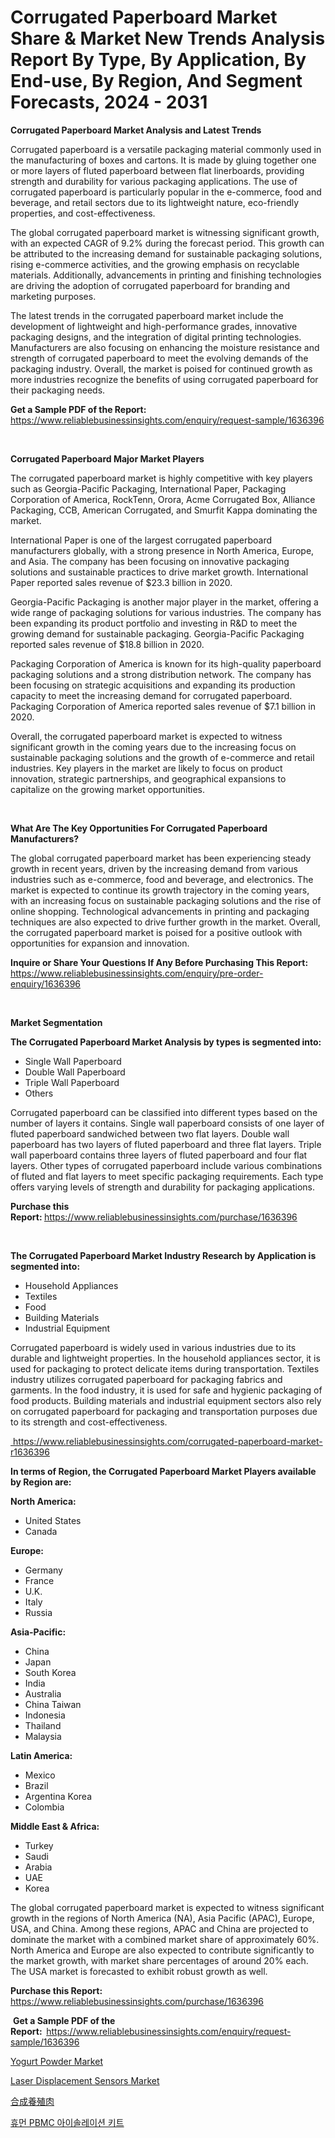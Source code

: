 <p><h1>Corrugated Paperboard Market Share & Market New Trends Analysis Report By Type, By Application, By End-use, By Region, And Segment Forecasts, 2024 - 2031</h1></p><p><strong>Corrugated Paperboard Market Analysis and Latest Trends</strong></p>
<p><p>Corrugated paperboard is a versatile packaging material commonly used in the manufacturing of boxes and cartons. It is made by gluing together one or more layers of fluted paperboard between flat linerboards, providing strength and durability for various packaging applications. The use of corrugated paperboard is particularly popular in the e-commerce, food and beverage, and retail sectors due to its lightweight nature, eco-friendly properties, and cost-effectiveness.</p><p>The global corrugated paperboard market is witnessing significant growth, with an expected CAGR of 9.2% during the forecast period. This growth can be attributed to the increasing demand for sustainable packaging solutions, rising e-commerce activities, and the growing emphasis on recyclable materials. Additionally, advancements in printing and finishing technologies are driving the adoption of corrugated paperboard for branding and marketing purposes.</p><p>The latest trends in the corrugated paperboard market include the development of lightweight and high-performance grades, innovative packaging designs, and the integration of digital printing technologies. Manufacturers are also focusing on enhancing the moisture resistance and strength of corrugated paperboard to meet the evolving demands of the packaging industry. Overall, the market is poised for continued growth as more industries recognize the benefits of using corrugated paperboard for their packaging needs.</p></p>
<p><strong>Get a Sample PDF of the Report:&nbsp;</strong> <a href="https://www.reliablebusinessinsights.com/enquiry/request-sample/1636396">https://www.reliablebusinessinsights.com/enquiry/request-sample/1636396</a></p>
<p>&nbsp;</p>
<p><strong>Corrugated Paperboard Major Market Players</strong></p>
<p><p>The corrugated paperboard market is highly competitive with key players such as Georgia-Pacific Packaging, International Paper, Packaging Corporation of America, RockTenn, Orora, Acme Corrugated Box, Alliance Packaging, CCB, American Corrugated, and Smurfit Kappa dominating the market. </p><p>International Paper is one of the largest corrugated paperboard manufacturers globally, with a strong presence in North America, Europe, and Asia. The company has been focusing on innovative packaging solutions and sustainable practices to drive market growth. International Paper reported sales revenue of $23.3 billion in 2020.</p><p>Georgia-Pacific Packaging is another major player in the market, offering a wide range of packaging solutions for various industries. The company has been expanding its product portfolio and investing in R&D to meet the growing demand for sustainable packaging. Georgia-Pacific Packaging reported sales revenue of $18.8 billion in 2020.</p><p>Packaging Corporation of America is known for its high-quality paperboard packaging solutions and a strong distribution network. The company has been focusing on strategic acquisitions and expanding its production capacity to meet the increasing demand for corrugated paperboard. Packaging Corporation of America reported sales revenue of $7.1 billion in 2020.</p><p>Overall, the corrugated paperboard market is expected to witness significant growth in the coming years due to the increasing focus on sustainable packaging solutions and the growth of e-commerce and retail industries. Key players in the market are likely to focus on product innovation, strategic partnerships, and geographical expansions to capitalize on the growing market opportunities.</p></p>
<p>&nbsp;</p>
<p><strong>What Are The Key Opportunities For Corrugated Paperboard Manufacturers?</strong></p>
<p><p>The global corrugated paperboard market has been experiencing steady growth in recent years, driven by the increasing demand from various industries such as e-commerce, food and beverage, and electronics. The market is expected to continue its growth trajectory in the coming years, with an increasing focus on sustainable packaging solutions and the rise of online shopping. Technological advancements in printing and packaging techniques are also expected to drive further growth in the market. Overall, the corrugated paperboard market is poised for a positive outlook with opportunities for expansion and innovation.</p></p>
<p><strong>Inquire or Share Your Questions If Any Before Purchasing This Report:</strong> <a href="https://www.reliablebusinessinsights.com/enquiry/pre-order-enquiry/1636396">https://www.reliablebusinessinsights.com/enquiry/pre-order-enquiry/1636396</a></p>
<p>&nbsp;</p>
<p><strong>Market Segmentation</strong></p>
<p><strong>The Corrugated Paperboard Market Analysis by types is segmented into:</strong></p>
<p><ul><li>Single Wall Paperboard</li><li>Double Wall Paperboard</li><li>Triple Wall Paperboard</li><li>Others</li></ul></p>
<p><p>Corrugated paperboard can be classified into different types based on the number of layers it contains. Single wall paperboard consists of one layer of fluted paperboard sandwiched between two flat layers. Double wall paperboard has two layers of fluted paperboard and three flat layers. Triple wall paperboard contains three layers of fluted paperboard and four flat layers. Other types of corrugated paperboard include various combinations of fluted and flat layers to meet specific packaging requirements. Each type offers varying levels of strength and durability for packaging applications.</p></p>
<p><strong>Purchase this Report:&nbsp;</strong><a href="https://www.reliablebusinessinsights.com/purchase/1636396">https://www.reliablebusinessinsights.com/purchase/1636396</a></p>
<p>&nbsp;</p>
<p><strong>The Corrugated Paperboard Market Industry Research by Application is segmented into:</strong></p>
<p><ul><li>Household Appliances</li><li>Textiles</li><li>Food</li><li>Building Materials</li><li>Industrial Equipment</li></ul></p>
<p><p>Corrugated paperboard is widely used in various industries due to its durable and lightweight properties. In the household appliances sector, it is used for packaging to protect delicate items during transportation. Textiles industry utilizes corrugated paperboard for packaging fabrics and garments. In the food industry, it is used for safe and hygienic packaging of food products. Building materials and industrial equipment sectors also rely on corrugated paperboard for packaging and transportation purposes due to its strength and cost-effectiveness.</p></p>
<p><a href="https://www.reliablebusinessinsights.com/corrugated-paperboard-market-r1636396">&nbsp;https://www.reliablebusinessinsights.com/corrugated-paperboard-market-r1636396</a></p>
<p><strong>In terms of Region, the Corrugated Paperboard Market Players available by Region are:</strong></p>
<p>
    <p> <strong> North America: </strong>
        <ul>
            <li>United States</li>
            <li>Canada</li>
        </ul>
        </p> 
    <p> <strong> Europe: </strong>
        <ul>
            <li>Germany</li>
            <li>France</li>
            <li>U.K.</li>
            <li>Italy</li>
            <li>Russia</li>
        </ul>
        </p> 
    <p> <strong> Asia-Pacific: </strong>
        <ul>
            <li>China</li>
            <li>Japan</li>
            <li>South Korea</li>
            <li>India</li>
            <li>Australia</li>
            <li>China Taiwan</li>
            <li>Indonesia</li>
            <li>Thailand</li>
            <li>Malaysia</li>
        </ul>
        </p> 
    <p> <strong> Latin America: </strong>
        <ul>
            <li>Mexico</li>
            <li>Brazil</li>
            <li>Argentina Korea</li>
            <li>Colombia</li>
        </ul>
        </p> 
    <p> <strong> Middle East & Africa: </strong>
        <ul>
            <li>Turkey</li>
            <li>Saudi</li>
            <li>Arabia</li>
            <li>UAE</li>
            <li>Korea</li>
        </ul>
    </p>
    </p>
<p><p>The global corrugated paperboard market is expected to witness significant growth in the regions of North America (NA), Asia Pacific (APAC), Europe, USA, and China. Among these regions, APAC and China are projected to dominate the market with a combined market share of approximately 60%. North America and Europe are also expected to contribute significantly to the market growth, with market share percentages of around 20% each. The USA market is forecasted to exhibit robust growth as well.</p></p>
<p><strong>Purchase this Report: </strong><a href="https://www.reliablebusinessinsights.com/purchase/1636396">https://www.reliablebusinessinsights.com/purchase/1636396</a></p>
<p>&nbsp;<strong>Get a Sample PDF of the Report:&nbsp;&nbsp;</strong><a href="https://www.reliablebusinessinsights.com/enquiry/request-sample/1636396">https://www.reliablebusinessinsights.com/enquiry/request-sample/1636396</a></p>
<p><strong></strong></p>
<p><p><a href="https://github.com/jodemen/Market-Research-Report-List-3/blob/main/yogurt-powder-market.md">Yogurt Powder Market</a></p><p><a href="https://github.com/marloy8/Market-Research-Report-List-5/blob/main/laser-displacement-sensors-market.md">Laser Displacement Sensors Market</a></p><p><a href="https://github.com/dandier2003/Market-Research-Report-List-2/blob/main/4542249124974.md">合成養殖肉</a></p><p><a href="https://github.com/mdmazharulnwr786/Market-Research-Report-List-1/blob/main/9394741126815.md">휴먼 PBMC 아이솔레이션 키트</a></p></p>